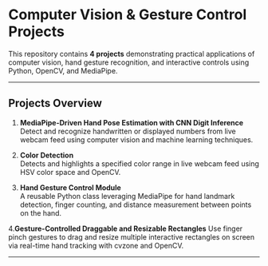 # Computer Vision & Gesture Control Projects

This repository contains **4 projects** demonstrating practical applications of computer vision, hand gesture recognition, and interactive controls using Python, OpenCV, and MediaPipe.

---

## Projects Overview

1. **MediaPipe-Driven Hand Pose Estimation with CNN Digit Inference**  
  Detect and recognize handwritten or displayed numbers from live webcam feed using computer vision and machine learning techniques.

2. **Color Detection**  
   Detects and highlights a specified color range in live webcam feed using HSV color space and OpenCV.

3. **Hand Gesture Control Module**  
   A reusable Python class leveraging MediaPipe for hand landmark detection, finger counting, and distance measurement between points on the hand.

4.**Gesture-Controlled Draggable and Resizable Rectangles**
   Use finger pinch gestures to drag and resize multiple interactive rectangles on screen via real-time hand tracking with cvzone and OpenCV.

---
